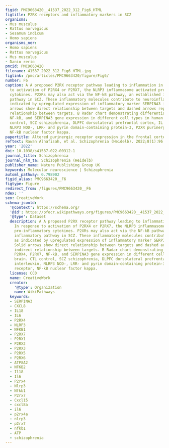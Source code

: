 ```yaml
---
figid: PMC9663420__41537_2022_312_Fig6_HTML
figtitle: P2RX receptors and inflammatory markers in SCZ
organisms:
- Mus musculus
- Rattus norvegicus
- Sesamum indicum
- Homo sapiens
organisms_ner:
- Homo sapiens
- Rattus norvegicus
- Mus musculus
- Danio rerio
pmcid: PMC9663420
filename: 41537_2022_312_Fig6_HTML.jpg
figlink: /pmc/articles/PMC9663420/figure/Fig6/
number: F6
caption: A A proposed P2RX receptor pathway leading to inflammation in SCZ. In response
  to activation of P2RX4 or P2RX7, the NLRP3 inflammasome activated pro-inflammatory
  cytokines. P2XRs may also act via the NF-kB pathway, an established inflammatory
  pathway in SCZ. These inflammatory molecules contribute to neuroinflammation, as
  indicated by upregulated expression of inflammatory marker SERPINA3 in SCZ. Solid
  arrows show direct relationship between targets and dashed arrows represent indirect
  relationship between targets. B Radar chart demonstrating differential P2RX4, P2RX7,
  NF-kB, and SERPINA3 gene expression in different cell types in human brain. CTL
  control, SCZ schizophrenia, DLPFC dorsolateral prefrontal cortex, IL interleukin,
  NLRP3 NOD-, LRR- and pyrin domain-containing protein-3, P2XR purinergic receptor,
  NF-kB nuclear factor kappa.
papertitle: Altered purinergic receptor expression in the frontal cortex in schizophrenia.
reftext: Rawan Alnafisah, et al. Schizophrenia (Heidelb). 2022;8(1):96.
year: '2022'
doi: 10.1038/s41537-022-00312-1
journal_title: Schizophrenia
journal_nlm_ta: Schizophrenia (Heidelb)
publisher_name: Nature Publishing Group UK
keywords: Molecular neuroscience | Schizophrenia
automl_pathway: 0.798902
figid_alias: PMC9663420__F6
figtype: Figure
redirect_from: /figures/PMC9663420__F6
ndex: ''
seo: CreativeWork
schema-jsonld:
  '@context': https://schema.org/
  '@id': https://pfocr.wikipathways.org/figures/PMC9663420__41537_2022_312_Fig6_HTML.html
  '@type': Dataset
  description: A A proposed P2RX receptor pathway leading to inflammation in SCZ.
    In response to activation of P2RX4 or P2RX7, the NLRP3 inflammasome activated
    pro-inflammatory cytokines. P2XRs may also act via the NF-kB pathway, an established
    inflammatory pathway in SCZ. These inflammatory molecules contribute to neuroinflammation,
    as indicated by upregulated expression of inflammatory marker SERPINA3 in SCZ.
    Solid arrows show direct relationship between targets and dashed arrows represent
    indirect relationship between targets. B Radar chart demonstrating differential
    P2RX4, P2RX7, NF-kB, and SERPINA3 gene expression in different cell types in human
    brain. CTL control, SCZ schizophrenia, DLPFC dorsolateral prefrontal cortex, IL
    interleukin, NLRP3 NOD-, LRR- and pyrin domain-containing protein-3, P2XR purinergic
    receptor, NF-kB nuclear factor kappa.
  license: CC0
  name: CreativeWork
  creator:
    '@type': Organization
    name: WikiPathways
  keywords:
  - SERPINA3
  - CXCL8
  - IL18
  - IL6
  - P2RX4
  - NLRP3
  - NFKB1
  - P2RX7
  - P2RX1
  - P2RX2
  - P2RX3
  - P2RX5
  - P2RX6
  - ATP8A2
  - NFKB2
  - Il18
  - Il6
  - P2rx4
  - Nlrp3
  - Nfkb1
  - P2rx7
  - Cxcl15
  - cxcl8a
  - il6
  - p2rx4a
  - nlrp3
  - p2rx7
  - nfkb1
  - ATP
  - schizophrenia
---
```

